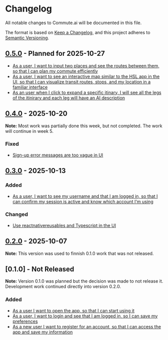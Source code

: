 # Changelog

All notable changes to Commute.ai will be documented in this file.

The format is based on [Keep a Changelog](https://keepachangelog.com/en/1.0.0/),
and this project adheres to [Semantic Versioning](https://semver.org/spec/v2.0.0.html).

## [0.5.0](https://github.com/Commute-ai/.github/releases/tag/v0.5.0) - Planned for 2025-10-27

- [As a user, I want to input two places and see the routes between them, so that I can plan my commute efficiently](https://github.com/Commute-ai/.github/issues/1)
- [As a user, I want to see an interactive map similar to the HSL app in the UI, so that I can visualize transit routes, stops, and my location in a familiar interface](https://github.com/Commute-ai/.github/issues/7)
- [As an user when I click to expand a specific itinary, I will see all the legs of the itinirary and each leg will have an AI description](https://github.com/Commute-ai/.github/issues/9)

## [0.4.0](https://github.com/Commute-ai/.github/releases/tag/v0.4.0) - 2025-10-20

**Note:** Most work was partially done this week, but not completed. The work will continue in week 5.

### Fixed

- [Sign-up error messages are too vague in UI](https://github.com/Commute-ai/ui/issues/39)

## [0.3.0](https://github.com/Commute-ai/.github/releases/tag/v0.3.0) - 2025-10-13

### Added

- [As a user, I want to see my username and that I am logged in, so that I can confirm my session is active and know which account I'm using](https://github.com/Commute-ai/.github/issues/4)

### Changed

- [Use reactnativereusables and Typescript in the UI](https://github.com/Commute-ai/ui/issues/29)

## [0.2.0](https://github.com/Commute-ai/.github/releases/tag/v0.2.0) - 2025-10-07

**Note:** This version was used to finnish 0.1.0 work that was not released.

## [0.1.0] - Not Released

**Note:** Version 0.1.0 was planned but the decision was made to not release it. Development work continued directly into version 0.2.0.

### Added

- [As a user I want to open the app, so that I can start using it](https://github.com/Commute-ai/.github/issues/2)
- [As a user, I want to login and see that I am logged in, so I can save my preferences](https://github.com/Commute-ai/.github/issues/5)
- [As a new user I want to register for an account, so that I can access the app and save my information](https://github.com/Commute-ai/.github/issues/10)
